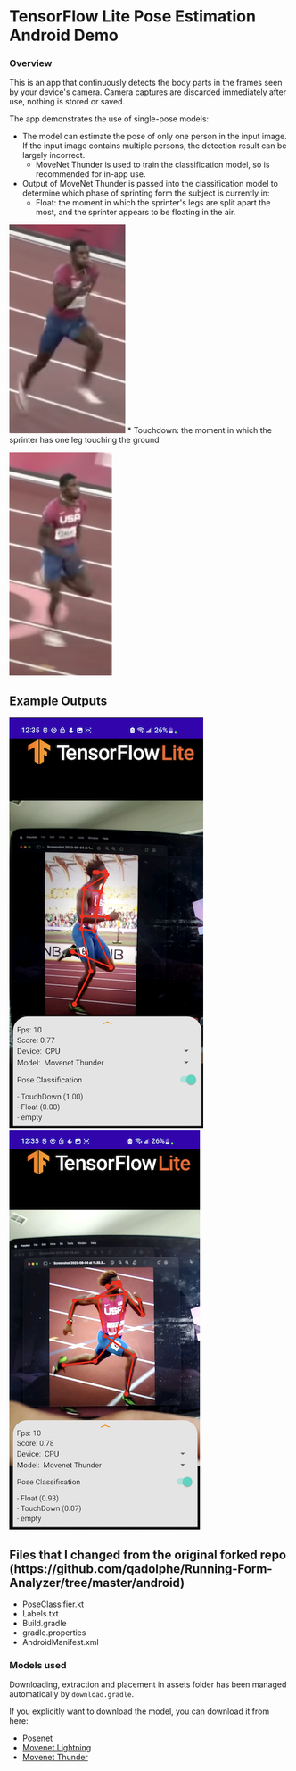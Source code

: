 # TensorFlow Lite Pose Estimation Android Demo

### Overview
This is an app that continuously detects the body parts in the frames seen by
your device's camera. Camera captures are discarded immediately after
use, nothing is stored or saved.

The app demonstrates the use of single-pose models:

* The model can estimate the pose of only one person in the
input image. If the input image contains multiple persons, the detection result
can be largely incorrect.
    * MoveNet Thunder is used to train the classification model, so is recommended for in-app use.
* Output of MoveNet Thunder is passed into the classification model to determine which phase of sprinting form the subject is currently in:
    * Float: the moment in which the sprinter's legs are split apart the most, and the sprinter appears to be floating in the air.

![Demo Image](FloatExample.jpeg)
    * Touchdown: the moment in which the sprinter has one leg touching the ground

![Demo Image](TouchdownExample.jpeg)


<h2>Example Outputs</h2>

![Demo Image](TouchdownOutput.jpeg) ![Demo Image](FloatOutput.jpeg)

<h2>Files that I changed from the original forked repo (https://github.com/qadolphe/Running-Form-Analyzer/tree/master/android) </h2>

* PoseClassifier.kt
* Labels.txt
* Build.gradle
* gradle.properties
* AndroidManifest.xml

### Models used
Downloading, extraction and placement in assets folder has been managed
 automatically by `download.gradle`.

If you explicitly want to download the model, you can download it from here:

* [Posenet](https://storage.googleapis.com/download.tensorflow.org/models/tflite/posenet_mobilenet_v1_100_257x257_multi_kpt_stripped.tflite)
* [Movenet Lightning](https://tfhub.dev/google/movenet/singlepose/lightning/)
* [Movenet Thunder](https://tfhub.dev/google/movenet/singlepose/thunder/)

